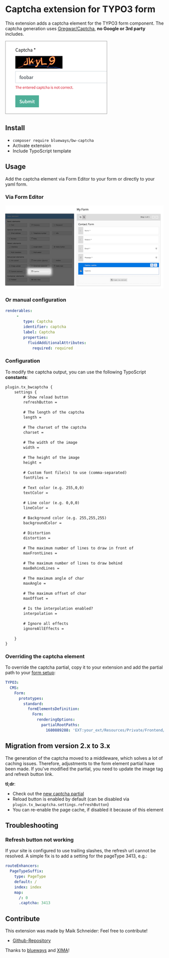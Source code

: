 # Captcha extension for TYPO3 form

This extension adds a captcha element for the TYPO3 form component. The captcha generation uses [Gregwar/Captcha](https://github.com/Gregwar/Captcha), **no Google or 3rd party** includes.  

![Frontend Captcha example](Documentation/Images/Example.png)

## Install

* ```composer require blueways/bw-captcha```
* Activate extension
* Include TypoScript template

## Usage

Add the captcha element via Form Editor to your form or directly to your yaml form. 

### Via Form Editor

![Captcha via Form Editor](Documentation/Images/Example2.jpg)

### Or manual configuration

```yaml
renderables:
     -
        type: Captcha
        identifier: captcha
        label: Captcha
        properties:
          fluidAdditionalAttributes:
            required: required
```

### Configuration

To modify the captcha output, you can use the following TypoScript **constants**:

```typo3_typoscript
plugin.tx_bwcaptcha {
    settings {
        # Show reload button
        refreshButton =
        
        # The length of the captcha
        length =
        
        # The charset of the captcha
        charset =
        
        # The width of the image
        width =
        
        # The height of the image
        height =
        
        # Custom font file(s) to use (comma-separated)
        fontFiles =
        
        # Text color (e.g. 255,0,0)
        textColor =
        
        # Line color (e.g. 0,0,0)
        lineColor =
        
        # Background color (e.g. 255,255,255)
        backgroundColor =
        
        # Distortion
        distortion =
        
        # The maximum number of lines to draw in front of
        maxFrontLines =
        
        # The maximum number of lines to draw behind
        maxBehindLines =
        
        # The maximum angle of char
        maxAngle =
        
        # The maximum offset of char
        maxOffset =
        
        # Is the interpolation enabled?
        interpolation =
        
        # Ignore all effects
        ignoreAllEffects =
        
    }
}
```

### Overriding the captcha element

To override the captcha partial, copy it to your extension and add the partial path to your [form setup](https://docs.typo3.org/c/typo3/cms-form/main/en-us/I/Concepts/Configuration/Index.html#yaml-registration-for-the-frontend):

```yaml
TYPO3:
  CMS:
    Form:
      prototypes:
        standard:
          formElementsDefinition:
            Form:
              renderingOptions:
                partialRootPaths:
                  1680889288: 'EXT:your_ext/Resources/Private/Frontend/Partials/'
```

## Migration from version 2.x to 3.x 

The generation of the captcha moved to a middleware, which solves a lot of caching issues. Therefore, adjustments to the form element partial have been made. If you've modified the partial, you need to update the image tag and refresh button link.

**tl;dr**:

* Check out the [new captcha partial](https://github.com/maikschneider/bw_captcha/blob/master/Resources/Private/Frontend/Partials/Captcha.html)
* Reload button is enabled by default (can be disabled via `plugin.tx_bwcaptcha.settings.refreshButton`)
* You can re-enable the page cache, if disabled it because of this element 

## Troubleshooting

### Refresh button not working

If your site is configured to use trailing slashes, the refresh url cannot be resolved. A simple fix is to add a setting for the pageType 3413, e.g.:

```yaml
routeEnhancers:
  PageTypeSuffix:
    type: PageType
    default: /
    index: index
    map:
      /: 0
      .captcha: 3413
```

## Contribute

This extension was made by Maik Schneider: Feel free to contribute!

* [Github-Repository](https://github.com/maikschneider/bw_captcha)

Thanks to [blueways](https://www.blueways.de/) and [XIMA](https://www.xima.de/)!
